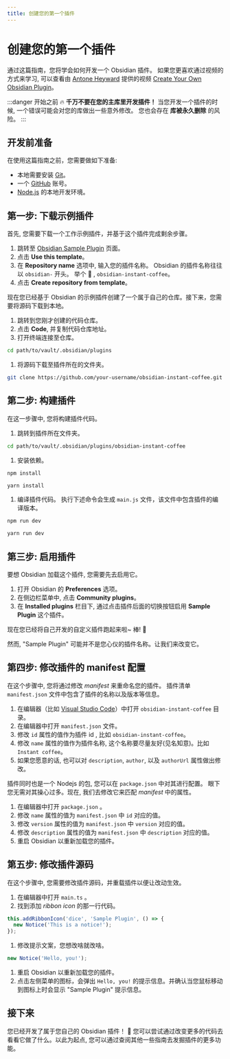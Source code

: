 ```yaml
---
title: 创建您的第一个插件
---
```

# 创建您的第一个插件

通过这篇指南，您将学会如何开发一个 Obsidian  插件。 如果您更喜欢通过视频的方式来学习, 可以查看由 [Antone Heyward](https://www.youtube.com/channel/UC9w43btR2UUsfR6ZUf3AlqQ) 提供的视频 [Create Your Own Obsidian Plugin](https://www.youtube.com/watch?v=9lA-jaMNS0k)。

:::danger 开始之前
:fire: **千万不要在您的主库里开发插件！** 当您开发一个插件的时候, 一个错误可能会对您的库做出一些意外修改。 您也会存在 **库被永久删除** 的风险。
:::

## 开发前准备

在使用这篇指南之前，您需要做如下准备:

- 本地需要安装 [Git](https://git-scm.com/)。
- 一个 [GitHub](https://github.com) 账号。
- [Node.js](https://Node.js.org/en/about/) 的本地开发环境。

## 第一步: 下载示例插件

首先, 您需要下载一个工作示例插件，并基于这个插件完成剩余步骤。

1. 跳转至 [Obsidian Sample Plugin](https://github.com/obsidianmd/obsidian-sample-plugin) 页面。
2. 点击 **Use this template**。
3. 在 **Repository name** 选项中, 输入您的插件名称。 Obsidian 的插件名称往往以 `obsidian-` 开头。 举个 :chestnut: , `obsidian-instant-coffee`。
4. 点击 **Create repository from template**。

现在您已经基于 Obsidian 的示例插件创建了一个属于自己的仓库。接下来，您需要将源码下载到本地。

1. 跳转到您刚才创建的代码仓库。
2. 点击 **Code**, 并复制代码仓库地址。
3. 打开终端连接至仓库。

```bash
cd path/to/vault/.obsidian/plugins
```

1. 将源码下载至插件所在的文件夹。

```bash
git clone https://github.com/your-username/obsidian-instant-coffee.git
```

## 第二步: 构建插件

在这一步骤中, 您将构建插件代码。

1. 跳转到插件所在文件夹。

```bash
cd path/to/vault/.obsidian/plugins/obsidian-instant-coffee
```

1. 安装依赖。

```bash npm
npm install
```

```bash yarn
yarn install
```

1. 编译插件代码。 执行下述命令会生成 `main.js` 文件，该文件中包含插件的编译版本。

```bash npm
npm run dev
```

```bash yarn
yarn run dev
```

## 第三步: 启用插件

要想 Obsidian 加载这个插件, 您需要先去启用它。

1. 打开 Obsidian 的 **Preferences** 选项。
2. 在侧边栏菜单中, 点击 **Community plugins**。
3. 在 **Installed plugins** 栏目下, 通过点击插件后面的切换按钮启用 **Sample Plugin** 这个插件。

现在您已经将自己开发的自定义插件跑起来啦~ 棒! 💪

然而, "Sample Plugin" 可能并不是您心仪的插件名称。让我们来改变它。

## 第四步: 修改插件的 manifest 配置

在这个步骤中, 您将通过修改 _manifest_ 来重命名您的插件。 插件清单 `manifest.json` 文件中包含了插件的名称以及版本等信息。

1. 在编辑器（比如 [Visual Studio Code](https://code.visualstudio.com/)）中打开 `obsidian-instant-coffee` 目录。
2. 在编辑器中打开 `manifest.json` 文件。
3. 修改 `id` 属性的值作为插件 id , 比如 `obsidian-instant-coffee`。
4. 修改 `name` 属性的值作为插件名称, 这个名称要尽量友好(见名知意)。比如 `Instant coffee`。
5. 如果您愿意的话, 也可以对 `description`, `author`, 以及 `authorUrl` 属性做出修改。

插件同时也是一个 Nodejs 的包, 您可以在 `package.json` 中对其进行配置。 眼下您无需对其操心过多。现在, 我们去修改它来匹配 _manifest_ 中的属性。

1. 在编辑器中打开 `package.json` 。
2. 修改 `name` 属性的值为 `manifest.json` 中 `id` 对应的值。
3. 修改 `version` 属性的值为 `manifest.json` 中 `version` 对应的值。
4. 修改 `description` 属性的值为 `manifest.json` 中 `description` 对应的值。
5. 重启 Obsidian 以重新加载您的插件。

## 第五步: 修改插件源码

在这个步骤中, 您需要修改插件源码，并重载插件以便让改动生效。

1. 在编辑器中打开 `main.ts` 。
2. 找到添加 _ribbon icon_ 的那一行代码。

```ts
this.addRibbonIcon('dice', 'Sample Plugin', () => {
  new Notice('This is a notice!');
});
```

1. 修改提示文案，您想改啥就改啥。

```ts
new Notice('Hello, you!');
```

1. 重启 Obsidian 以重新加载您的插件。
1. 点击左侧菜单的图标，会弹出 `Hello, you!` 的提示信息。并确认当您鼠标移动到图标上时会显示 "Sample Plugin" 提示信息。

## 接下来

您已经开发了属于您自己的 Obsidian 插件！ 🚀 您可以尝试通过改变更多的代码去看看它做了什么。以此为起点, 您可以通过查阅其他一些指南去发掘插件的更多功能。
